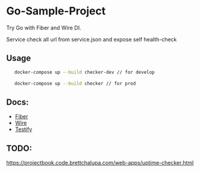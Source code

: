 # Go-Sample-Project

Try Go with Fiber and Wire DI.

Service check all url from service.json and expose self health-check

## Usage

```bash
   docker-compose up --build checker-dev // for develop
   
   docker-compose up --build checker // for prod
```

## Docs:

- [Fiber](https://gofiber.io/)
- [Wire](https://github.com/google/wire)
- [Testify](https://github.com/stretchr/testify)

## TODO: 
https://projectbook.code.brettchalupa.com/web-apps/uptime-checker.html
